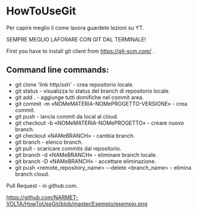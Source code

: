 # HowToUseGit

Per capire meglio il come lavora guardete lezioni su YT.

SEMPRE MEGLIO LAFORARE CON GIT DAL TERMINALE!

First you have to install git client from https://git-scm.com/ .

## Command line commands:
- git clone 'link http/ssh'                  - crea repositorio locale.
- git status                                 - visualizza lo status del branch di repositorio locale.
- git add .                                  - aggiunge tutti domifiche nel commit area.
- git commit  -m «NOMeMATERIA-NOMePROGETTO-VERSIONE»  - crea commit.
- git push                                   - lancia commit da local al cloud.
- git checkout -b «NOMeMATERIA-NOMePROGETTO» - сreare nuovo branch.
- git checkout  «NAMeBRANCH»                 - cambia branch.
- git branch                                 - elenco branch.
- git pull                                   - scaricare commits dal repositorio.
- git branch -d «NAMeBRANCH»                 - eliminare branch locale.
- git branch -D «NAMeBRANCH»                 - accettare eliminazione.
- git push <remote_repository_name> --delete <branch_name> - elimina branch cloud.

Pull Request - in github.com.

https://github.com/NARMET-VOLTA/HowToUseGit/blob/master/Esempio/esempio.png
